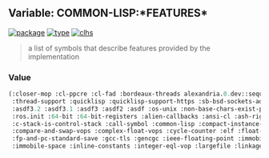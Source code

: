 ## Variable: COMMON-LISP:\*FEATURES\*
[![package](https://img.shields.io/badge/Package-COMMON--LISP-5f9ea0.svg?style=social&colorA=999999)](../) [![type](https://img.shields.io/badge/Type-Variable-5f9ea0.svg?style=social&colorA=999999)](../#variable) [![clhs](https://img.shields.io/badge/CLHS-*FEATURES*-5f9ea0.svg?style=social&colorA=999999)](http://www.lispworks.com/documentation/HyperSpec/Body/v_featur.htm) 

> a list of symbols that describe features provided by the
> implementation

### Value
```cl
(:closer-mop :cl-ppcre :cl-fad :bordeaux-threads alexandria.0.dev::sequence-emptyp
 :thread-support :quicklisp :quicklisp-support-https :sb-bsd-sockets-addrinfo :asdf3.3
 :asdf3.2 :asdf3.1 :asdf3 :asdf2 :asdf :os-unix :non-base-chars-exist-p :asdf-unicode
 :ros.init :64-bit :64-bit-registers :alien-callbacks :ansi-cl :ash-right-vops
 :c-stack-is-control-stack :call-symbol :common-lisp :compact-instance-header
 :compare-and-swap-vops :complex-float-vops :cycle-counter :elf :float-eql-vops
 :fp-and-pc-standard-save :gcc-tls :gencgc :ieee-floating-point :immobile-code
 :immobile-space :inline-constants :integer-eql-vop :largefile :linkage-table :linux ..)
```
